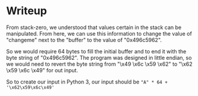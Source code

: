 # Writeup

From stack-zero, we understood that values certain in the stack can be manipulated. From here, we can use this information to change the value of "changeme" next to the "buffer" to the value of "0x496c5962".

So we would require 64 bytes to fill the initial buffer and to end it with the byte string of "0x496c5962". The program was designed in little endian, so we would need to revert the byte string from "\x49 \x6c \x59 \x62" to "\x62 \x59 \x6c \x49" for out input.

So to create our input in Python 3, our input should be ```"A" * 64 + '\x62\x59\x6c\x49'```
